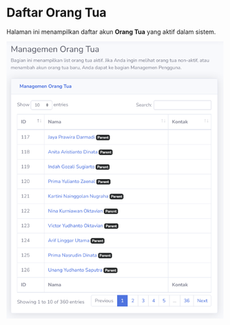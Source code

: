 # Daftar Orang Tua
Halaman ini menampilkan daftar akun **Orang Tua** yang aktif dalam sistem.

![Daftar Orang Tua](_media/daftar_orang_tua.png)